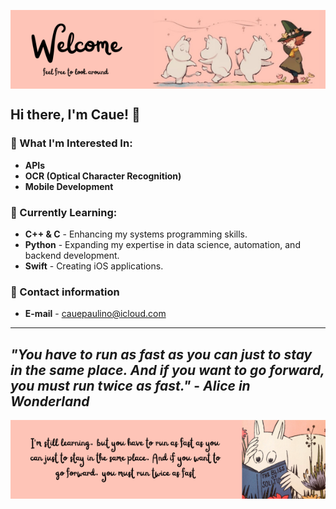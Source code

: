 

<p align="center">
<img align="center" src="https://github.com/caueSordi/caueSordi/blob/main/Welcome.png"/>
</p>


## Hi there, I'm Caue! 👋

### 👀 What I'm Interested In:
- **APIs**
- **OCR (Optical Character Recognition)**
- **Mobile Development**

### 🌱 Currently Learning:
- **C++ & C** - Enhancing my systems programming skills.
- **Python** - Expanding my expertise in data science, automation, and backend development.
- **Swift** - Creating iOS applications.
  
### 📩 Contact information
- **E-mail** - cauepaulino@icloud.com

---
*"You have to run as fast as you can just to stay in the same place. And if you want to go forward, you must run twice as fast."* - *Alice in Wonderland*
---


<p align="center">
<img align="center" src="https://github.com/caueSordi/caueSordi/blob/main/end.png"/>
</p>


